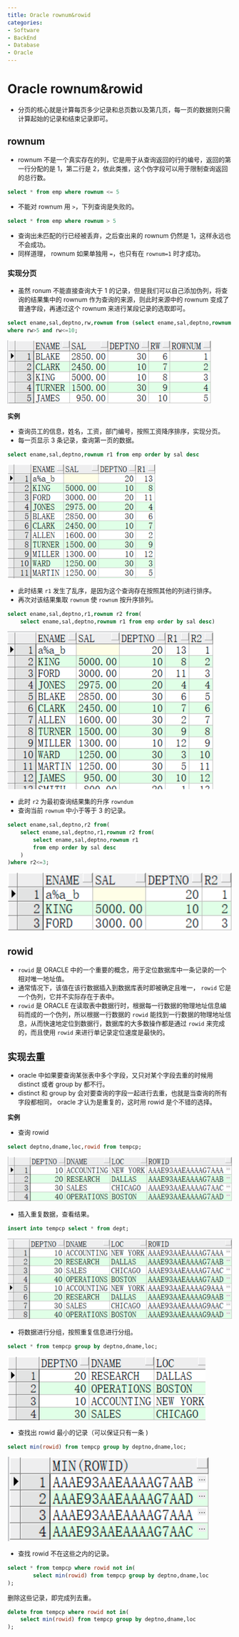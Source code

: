```yaml
---
title: Oracle rownum&rowid
categories:
- Software
- BackEnd
- Database
- Oracle
---
```

# Oracle rownum&rowid

- 分页的核心就是计算每页多少记录和总页数以及第几页，每一页的数据则只需计算起始的记录和结束记录即可。

## rownum

- rownum 不是一个真实存在的列，它是用于从查询返回的行的编号，返回的第一行分配的是 1，第二行是 2，依此类推，这个伪字段可以用于限制查询返回的总行数。

```sql
select * from emp where rownum <= 5
```

- 不能对 rownum 用 `>`，下列查询是失败的。

```sql
select * from emp where rownum > 5
```

- 查询出未匹配的行已经被丢弃，之后查出来的 rownum 仍然是 1，这样永远也不会成功。
- 同样道理， rownum 如果单独用 `=`，也只有在 `rownum=1` 时才成功。

### 实现分页

- 虽然 ronum 不能直接查询大于 1 的记录，但是我们可以自己添加伪列，将查询的结果集中的 rownum 作为查询的来源，则此时来源中的 rownum 变成了普通字段，再通过这个 rownum 来进行某段记录的选取即可。

```sql
select ename,sal,deptno,rw,rownum from (select ename,sal,deptno,rownum rw from emp)
where rw>5 and rw<=10;
```

<img src="https://raw.githubusercontent.com/LuShan123888/Files/main/Pictures/2020-12-10-image-20201019112139977.png" alt="image-20201019112139977" style="zoom:50%;" />

**实例**

- 查询员工的信息，姓名，工资，部门编号，按照工资降序排序，实现分页。
- 每一页显示 3 条记录，查询第一页的数据。

```sql
select ename,sal,deptno,rownum r1 from emp order by sal desc
```

<img src="https://raw.githubusercontent.com/LuShan123888/Files/main/Pictures/2020-12-10-image-20201019113234148.png" alt="image-20201019113234148" style="zoom: 67%;" />

- 此时结果 `r1` 发生了乱序，是因为这个查询存在按照其他的列进行排序。
- 再次对该结果集取 `rownum` 使 `rownum` 按升序排列。

```sql
select ename,sal,deptno,r1,rownum r2 from(
	select ename,sal,deptno,rownum r1 from emp order by sal desc)
```

<img src="https://raw.githubusercontent.com/LuShan123888/Files/main/Pictures/2020-12-10-2020-11-06-image-20201019113330065.png" alt="image-20201019113330065" style="zoom:50%;" />

- 此时 `r2` 为最初查询结果集的升序 `rowndum`
- 查询当前 `rownum` 中小于等于 3 的记录。

```sql
select ename,sal,deptno,r2 from(
	select ename,sal,deptno,r1,rownum r2 from(
		select ename,sal,deptno,rownum r1
		from emp order by sal desc
	)
)where r2<=3;
```

<img src="https://raw.githubusercontent.com/LuShan123888/Files/main/Pictures/2020-12-10-2020-11-06-image-20201019113411210.png" alt="image-20201019113411210" style="zoom:50%;" />

## rowid

- `rowid` 是 ORACLE 中的一个重要的概念，用于定位数据库中一条记录的一个相对唯一地址值。
- 通常情况下，该值在该行数据插入到数据库表时即被确定且唯一， `rowid` 它是一个伪列，它并不实际存在于表中。
- `rowid` 是 ORACLE 在读取表中数据行时，根据每一行数据的物理地址信息编码而成的一个伪列，所以根据一行数据的 `rowid` 能找到一行数据的物理地址信息，从而快速地定位到数据行，数据库的大多数操作都是通过 `rowid` 来完成的，而且使用 `rowid` 来进行单记录定位速度是最快的。

## 实现去重

- oracle 中如果要查询某张表中多个字段，又只对某个字段去重的时候用 distinct 或者 group by 都不行。
- distinct 和 group by 会对要查询的字段一起进行去重，也就是当查询的所有字段都相同， oracle 才认为是重复的，这时用 rowid 是个不错的选择。

**实例**

- 查询 rowid

```sql
select deptno,dname,loc,rowid from tempcp;
```

<img src="https://raw.githubusercontent.com/LuShan123888/Files/main/Pictures/2020-12-10-image-20201019132935238.png" alt="image-20201019132935238" style="zoom:50%;" />

- 插入重复数据，查看结果。

```sql
insert into tempcp select * from dept;
```

<img src="https://raw.githubusercontent.com/LuShan123888/Files/main/Pictures/2020-12-10-image-20201019133113356.png" alt="image-20201019133113356" style="zoom:50%;" />

- 将数据进行分组，按照重复信息进行分组。

```sql
select * from tempcp group by deptno,dname,loc;
```

<img src="https://raw.githubusercontent.com/LuShan123888/Files/main/Pictures/2020-12-10-image-20201019133351902.png" alt="image-20201019133351902" style="zoom:50%;" />

- 查找出 rowid 最小的记录（可以保证只有一条 )

```sql
select min(rowid) from tempcp group by deptno,dname,loc;
```

<img src="https://raw.githubusercontent.com/LuShan123888/Files/main/Pictures/2020-12-10-image-20201019133505973.png" alt="image-20201019133505973" style="zoom:50%;" />

- 查找 rowid 不在这些之内的记录。

```sql
select * from tempcp where rowid not in(
    	select min(rowid) from tempcp group by deptno,dname,loc
);
```

删除这些记录，即完成列去重。

```sql
delete from tempcp where rowid not in(
	select min(rowid) from tempcp group by deptno,dname,loc
);
```


